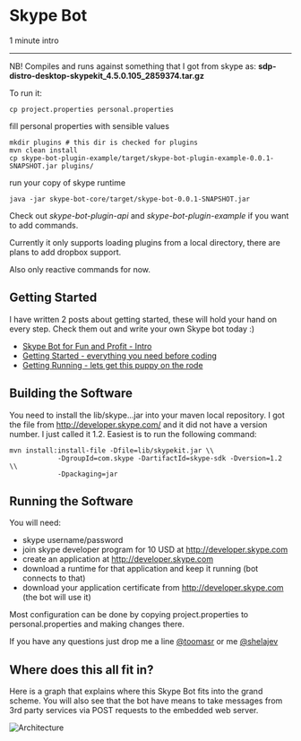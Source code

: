 Skype Bot
=============

1 minute intro
_____________

NB! Compiles and runs against something that I got from skype as: **sdp-distro-desktop-skypekit_4.5.0.105_2859374.tar.gz**

To run it:

    cp project.properties personal.properties
    
fill personal properties with sensible values

    mkdir plugins # this dir is checked for plugins
    mvn clean install 
    cp skype-bot-plugin-example/target/skype-bot-plugin-example-0.0.1-SNAPSHOT.jar plugins/
    
run your copy of skype runtime

    java -jar skype-bot-core/target/skype-bot-0.0.1-SNAPSHOT.jar

Check out *skype-bot-plugin-api* and *skype-bot-plugin-example* if you want to add commands.

Currently it only supports loading plugins from a local directory, there are plans to add dropbox support.

Also only reactive commands for now.


Getting Started
-----------------------

I have written 2 posts about getting started, these will hold your hand on every step. Check them out
and write your own Skype bot today :)

 * [Skype Bot for Fun and Profit - Intro](http://toomasr.com/blog/2013/05/27/skype-bot-for-fun-and-profit/)
 * [Getting Started - everything you need before coding](http://toomasr.com/blog/2013/05/27/skype-bot-for-fun-and-profit-part-I/)
 * [Getting Running - lets get this puppy on the rode](http://toomasr.com/blog/2013/05/27/skype-bot-for-fun-and-profit-part-II/)

Building the Software
---------------------

You need to install the lib/skype...jar into your maven local repository.
I got the file from http://developer.skype.com/ and it did not have a version
number. I just called it 1.2. Easiest is to run the following command:

    mvn install:install-file -Dfile=lib/skypekit.jar \\
                -DgroupId=com.skype -DartifactId=skype-sdk -Dversion=1.2 \\
                -Dpackaging=jar

Running the Software
--------------------

You will need:

 * skype username/password
 * join skype developer program for 10 USD at http://developer.skype.com
 * create an application at http://developer.skype.com 
 * download a runtime for that application and keep it running (bot connects to that)
 * download your application certificate from http://developer.skype.com (the bot will use it)

Most configuration can be done by copying project.properties to personal.properties
and making changes there.

If you have any questions just drop me a line [@toomasr](http://twitter.com/#!/toomasr) or me [@shelajev](https://twitter.com/shelajev)

Where does this all fit in?
---------------------------

Here is a graph that explains where this Skype Bot fits into the grand scheme. You will also
see that the bot have means to take messages from 3rd party services via POST requests to the
embedded web server.

![Architecture](https://raw.github.com/toomasr/skype-bot/master/shots/skype-bot.png)
